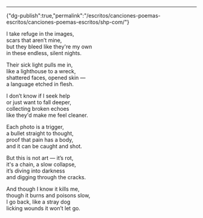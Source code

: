 ---
{"dg-publish":true,"permalink":"/escritos/canciones-poemas-escritos/canciones-poemas-escritos/shp-com/"}

 

I take refuge in the images,  
scars that aren’t mine,  
but they bleed like they're my own  
in these endless, silent nights.

  

Their sick light pulls me in,  
like a lighthouse to a wreck,  
shattered faces, opened skin —  
a language etched in flesh.

  

I don’t know if I seek help  
or just want to fall deeper,  
collecting broken echoes  
like they'd make me feel cleaner.

  

Each photo is a trigger,  
a bullet straight to thought,  
proof that pain has a body,  
and it can be caught and shot.

  

But this is not art — it’s rot,  
it's a chain, a slow collapse,  
it’s diving into darkness  
and digging through the cracks.

  

And though I know it kills me,  
though it burns and poisons slow,  
I go back, like a stray dog  
licking wounds it won’t let go.
